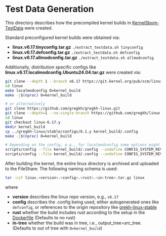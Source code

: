 <!--
SPDX-License-Identifier: GPL-2.0-only
SPDX-FileCopyrightText: 2025 TNG Technology Consulting GmbH
-->

# Test Data Generation

This directory describes how the precompiled kernel builds in [KernelSbom-TestData](https://fileshare.tngtech.com/library/98e7e6f8-bffe-4a55-a8d2-817d4f3e51e8/KernelSbom-TestData/) were created.

Standard preconfigured kernel builds were obtained via:
- **linux.v6.17.tinyconfig.tar.gz** `./extract_testdata.sh tinyconfig`
- **linux.v6.17.defconfig.tar.gz** `./extract_testdata.sh defconfig`
- **linux.v6.17.allmodconfig.tar.gz** `./extract_testdata.sh allmodconfig`

Additionally, distribution specific configs like **linux.v6.17.localmodconfig.Ubuntu24.04.tar.gz** were created via: 
```bash
git clone --depth 1 --branch v6.17 https://git.kernel.org/pub/scm/linux/kernel/git/torvalds/linux.git
cd linux
make localmodconfig O=kernel_build
make -j$(nproc) O=kernel_build

# or alternatively
git clone https://github.com/gregkh/gregkh-linux.git
git clone --depth=1 --no-single-branch https://github.com/gregkh/linux.git
cd linux
git checkout linux-6.17.y
mkdir kernel_build
cp ../gregkh-linux/stable/configs/6.1.y kernel_build/.config
make -j$(nproc) O=kernel_build

# Depending on the config, e.g., for localmodconfig some options might need to be disabled to make the build work.
scripts/config --file kernel_build/.config --undefine CONFIG_SYSTEM_REVOCATION_KEYS
scripts/config --file kernel_build/.config --undefine CONFIG_SYSTEM_REVOCATION_LIST
```

After building the kernel, the entire linux directory is archived and uploaded to the FileShare:
The following naming schema is used:
```bash
tar -czf linux.<version>.<config>.<rust>.<in-tree>.tar.gz linux
```
where
- **version** describes the linux repo version, e.g., `v6.17`
- **config** describes the .config being used, either autogenerated ones like `defconfig`, or references to the origin repository like [grekh-linux-stable](https://github.com/gregkh/gregkh-linux/tree/master/stable)
- **rust** whether the build includes rust according to the setup in the [Dockerfile](./Dockerfile) (Defaults to no rust)
- **in-tree** whether the build was in tree, i.e., output_tree=src_tree. (Defaults to out of tree with `O=kernel_build`)
